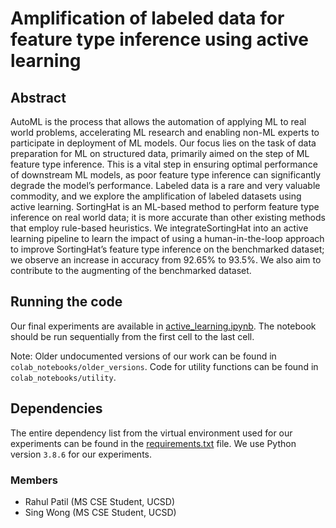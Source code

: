 # Amplification of labeled data for feature type inference using active learning
## Abstract
AutoML is the process that allows the automation of applying ML to real world problems, accelerating ML research and enabling non-ML experts to participate in deployment of ML models. Our focus lies on the task of data preparation for ML on structured data, primarily aimed on the step of ML feature type inference. This is a vital step in ensuring optimal performance of downstream ML models, as poor feature type inference can significantly degrade the model’s performance. Labeled data is a rare and very valuable commodity, and we explore the amplification of labeled datasets using active learning. SortingHat is an ML-based method to perform feature type inference on real world data; it is more accurate than other existing methods that employ rule-based heuristics. We integrateSortingHat into an active learning pipeline to learn the impact of using a human-in-the-loop approach to improve SortingHat’s feature type inference on the benchmarked dataset; we observe an increase in accuracy from 92.65% to 93.5%. We also aim to contribute to the augmenting of the benchmarked dataset.


## Running the code
Our final experiments are available in [active_learning.ipynb](https://github.com/eiffelwong1/feature-type-inference-using-AL/blob/main/colab_notebooks/active_learning.ipynb). The notebook should be run sequentially from the first cell to the last cell.

Note: Older undocumented versions of our work can be found in `colab_notebooks/older_versions`. Code for utility functions can be found in `colab_notebooks/utility`.

## Dependencies
The entire dependency list from the virtual environment used for our experiments can be found in the [requirements.txt](https://github.com/eiffelwong1/feature-type-inference-using-AL/blob/main/requirements.txt) file. We use Python version `3.8.6` for our experiments.

### Members
- Rahul Patil (MS CSE Student, UCSD)
- Sing Wong (MS CSE Student, UCSD)
